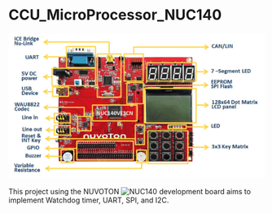 # CCU_MicroProcessor_NUC140

![NUC140](https://github.com/wengjiahuang0529/CCU_MicroProcessor_NUC140/blob/88a26413a0961c0309ccb014e55a96380620145e/picture/NUC-140.png)

This project using the NUVOTON ![NUC140](https://www.nuvoton.com/products/microcontrollers/arm-cortex-m0-mcus/nuc140-240-connectivity-series?__locale=zh_TW) development board aims to implement Watchdog timer, UART, SPI, and I2C.
